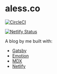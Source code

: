 # aless.co

[![CircleCI](https://circleci.com/gh/alessbell/alessbell/tree/main.svg?style=svg)](https://circleci.com/gh/alessbell/alessbell/tree/main)

[![Netlify Status](https://api.netlify.com/api/v1/badges/4245956d-8b21-4b31-a405-05ca5fa8799a/deploy-status)](https://app.netlify.com/sites/alessia/deploys)

A blog by me built with:

- [Gatsby](https://github.com/gatsbyjs/gatsby)
- [Emotion](https://github.com/emotion-js/emotion)
- [MDX](https://github.com/mdx-js/mdx)
- [Netlify](https://netlify.com)
